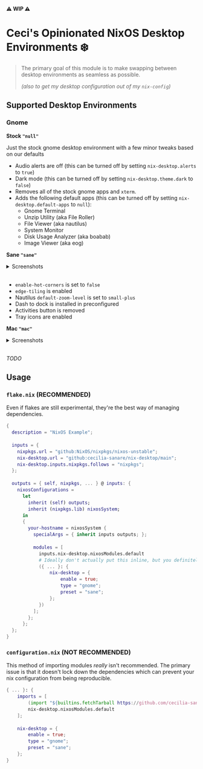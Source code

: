 **:warning: WIP :warning:**

# Ceci's Opinionated NixOS Desktop Environments ❄️

> The primary goal of this module is to make swapping between desktop environments as seamless as possible.
>
> _(also to get my desktop configuration out of my `nix-config`)_

## Supported Desktop Environments

### Gnome

**Stock `"null"`**

Just the stock gnome desktop environment with a few minor tweaks based on our defaults

- Audio alerts are off (this can be turned off by setting `nix-desktop.alerts` to `true`)
- Dark mode (this can be turned off by setting `nix-desktop.theme.dark` to `false`)
- Removes all of the stock gnome apps and `xterm`.
- Adds the following default apps (this can be turned off by setting `nix-desktop.default-apps` to `null`):
  - Gnome Terminal
  - Unzip Utility (aka File Roller)
  - File Viewer (aka nautilus)
  - System Monitor
  - Disk Usage Analyzer (aka boabab)
  - Image Viewer (aka eog)

**Sane `"sane"`**

<details>
  <summary>Screenshots</summary>

![Screenshot](./screenshots/sane.png?raw=true)

</details>
<br/>

- `enable-hot-corners` is set to `false`
- `edge-tiling` is enabled
- Nautilus `default-zoom-level` is set to `small-plus`
- Dash to dock is installed in preconfigured
- Activities button is removed
- Tray icons are enabled

**Mac `"mac"`**

<details>
  <summary>Screenshots</summary>

![Screenshot](./screenshots/mac.png?raw=true)

</details>
<br/>

_TODO_

## Usage

### `flake.nix` **(RECOMMENDED)**

Even if flakes are still experimental, they're the best way of managing dependencies.

```nix
{
  description = "NixOS Example";

  inputs = {
    nixpkgs.url = "github:NixOS/nixpkgs/nixos-unstable";
    nix-desktop.url = "github:cecilia-sanare/nix-desktop/main";
    nix-desktop.inputs.nixpkgs.follows = "nixpkgs";
  };

  outputs = { self, nixpkgs, ... } @ inputs: {
    nixosConfigurations =
      let
        inherit (self) outputs;
        inherit (nixpkgs.lib) nixosSystem;
      in
      {
        your-hostname = nixosSystem {
          specialArgs = { inherit inputs outputs; };

          modules = [
            inputs.nix-desktop.nixosModules.default
            # Ideally don't actually put this inline, but you definitely could!
            ({ ... }: {
                nix-desktop = {
                    enable = true;
                    type = "gnome";
                    preset = "sane";
                };
            })
          ];
        };
      };
  };
}
```

### `configuration.nix` **(NOT RECOMMENDED)**

This method of importing modules _really_ isn't recommended.
The primary issue is that it doesn't lock down the dependencies which can prevent your nix configuration from being reproducible.

```nix
{ ... }: {
    imports = [
        (import "${builtins.fetchTarball https://github.com/cecilia-sanare/nix-desktop/archive/main.tar.gz}/nixos")
        nix-desktop.nixosModules.default
    ];

    nix-desktop = {
        enable = true;
        type = "gnome";
        preset = "sane";
    };
}
```
